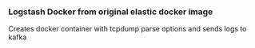 ### Logstash Docker from original elastic docker image

Creates docker container with tcpdump parse options and sends logs to kafka
